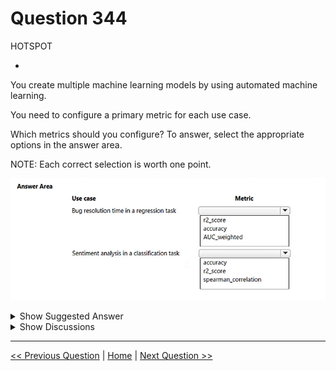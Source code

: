 # Question 344

HOTSPOT

-

You create multiple machine learning models by using automated machine learning.

You need to configure a primary metric for each use case.

Which metrics should you configure? To answer, select the appropriate options in the answer area.

NOTE: Each correct selection is worth one point.

![Question Image](../images/q344_q_image543.png)

<details>
  <summary>Show Suggested Answer</summary>

<img src="../images/q344_ans_0_image544.png" alt="Answer Image"><br>

</details>

<details>
  <summary>Show Discussions</summary>

<blockquote><p><strong>sl_mslconsulting</strong> <code>(Thu 28 Nov 2024 19:29)</code> - <em>Upvotes: 2</em></p><p>this link should provide you the info how to answer this question correctly: https://learn.microsoft.com/en-us/azure/machine-learning/how-to-configure-auto-train?view=azureml-api-2&amp;tabs=python#primary-metric</p></blockquote>
<blockquote><p><strong>rameshln</strong> <code>(Sat 20 Apr 2024 15:05)</code> - <em>Upvotes: 1</em></p><p>correct:
Bug Resolution (Regression Task):

Metric: R2 Score
Explanation: R2 Score is a suitable metric for regression tasks like bug resolution, as it measures how well the model predicts the variance in the dependent variable. Higher R2 values indicate better model performance in predicting bug resolution times.
Sentiment Analysis (Classification Task):

Metric: Accuracy
Explanation: Accuracy is commonly used for classification tasks like sentiment analysis. It measures the proportion of correctly classified instances. In sentiment analysis, the goal is typically to classify text into positive, negative, or neutral sentiment. Accuracy is a suitable metric for this purpose.</p></blockquote>

</details>

---

[<< Previous Question](question_343.md) | [Home](/index.md) | [Next Question >>](question_345.md)

